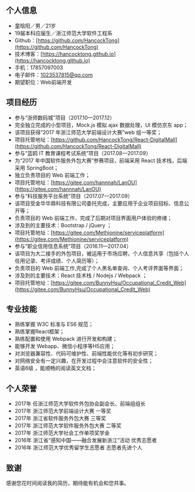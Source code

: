 ## 个人信息

- 童晗阳／男／21岁
- 19届本科应届生／浙江师范大学软件工程系
- Github：[https://github.com/HancockTong](https://github.com/HancockTong)
- 技术博客：[https://hancocktong.github.io](https://hancocktong.github.io)
- 手机：17857097003
- 电子邮件：1023537815@qq.com
- 期望职位：Web前端开发



## 项目经历
		
- 参与“浙师数码城”项目（2017.10—2017.12）
 - 完全独立完成的小型项目，Mock.js 模拟 ajax 数据处理，UI 模仿京东 app；
 - 该项目获得“2017 年浙江师范大学前端设计大赛”web 组一等奖；
 - 项目托管地址：[https://github.com/HancockTong/React-DigitalMall](https://github.com/HancockTong/React-DigitalMall)
- 参与“蓝鸥 IT 教育课程考试系统”项目（2017.08—2017.09）
 - 为“2017 年中国软件服务外包大赛”参赛项目，前端采用 React 技术栈，后端采用 SpringBoot；
 - 独立负责项目的 Web 前端工作；
 - 项目托管地址：[https://gitee.com/hannnah/LanOU](https://gitee.com/hannnah/LanOU)
- 参与“科技服务平台系统”项目（2017.07—2017.09）
 - 该项目受金华华鼎科技有限公司委托完成，主要应用于企业项目招标、信息公开等；
 - 负责项目的 Web 前端工作，完成了后期对项目界面用户体验的修缮；
 - 涉及到的主要技术：Bootstrap / jQuery ；
 - 项目托管地址：[https://gitee.com/Methionine/serviceplatform](https://gitee.com/Methionine/serviceplatform)
- 参与“职业信用信息系统”项目（2016.11—2017.04）
 - 该项目为大二接手的外包项目，被运用于市场应聘，个人信息共享（包括个人任用记录、考评成绩、个人简历等）；
 - 负责项目的 Web 前端工作,完成了个人黑名单查询、个人考评界面等界面；
 - 涉及到的主要技术：React 技术栈 / Nodejs / Webpack ；
 - 项目托管地址：[https://gitee.com/BunnyHsu/Occupational_Credit_Web](https://gitee.com/BunnyHsu/Occupational_Credit_Web)


## 专业技能

- 熟练掌握 W3C 标准与 ES6 规范； 
- 熟练掌握React框架； 
- 熟练配置和使用 Webpack 进行开发和构建； 
- 能够开发 Webapp、微信小程序等H5应用；
- 对浏览器兼容性、代码可维护性、前端性能优化等有初步研究； 
- 对网络安全有一定兴趣，在开发过程中会注意软件的安全性；
- 英语6级 ，能顺畅的阅读英文文档；

## 个人荣誉

- 2017年 任浙江师范大学软件外包协会副会长、前端组组长
- 2017年 浙江师范大学前端设计大赛  一等奖
- 2017年 浙江省软件服务外包大赛  三等奖 
- 2017年 浙江师范大学软件服务外包大赛 二等奖 
- 2017年 浙江师范大学社会工作单项奖学金 
- 2016年 浙江省“感知中国——融合发展新浙江”活动 优秀志愿者 
- 2016年 浙江师范大学优秀留学生志愿者 志愿者先进个人

## 致谢

感谢您花时间阅读我的简历，期待能有机会和您共事。